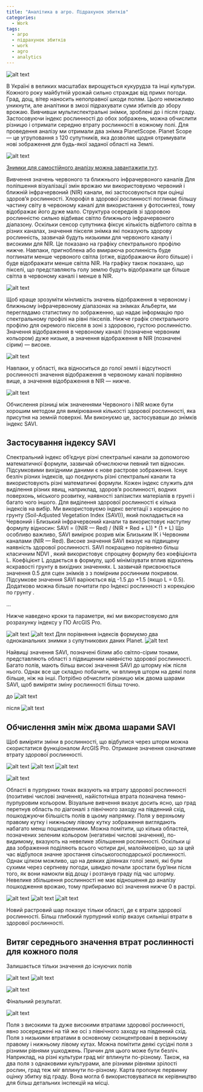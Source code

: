 ```yaml
---
title: "Аналітика в агро. Підрахунок збитків"
categories:
  - Work
tags:
  - агро
  - підрахунок збитків
  - work
  - agro
  - analytics
---
```


![alt text](https://miro.medium.com/max/1400/1*1kZ96T5XjZVqE3khhNqZyw.jpeg?raw=true)



В Україні в великих масштабах вирощується кукурудза та інші культури. Кожного року майбутній урожай сильно страждає від примх погоди. Град, дощ, вітер наносить непоправної шкоди полям. Цього неможливо уникнути, але аналітики в змозі підрахувати суми збитків до збору врожаю. Вивчивши мультиспектральні знімки, зроблені до і після граду. Застосовуючи індекс рослинності до обох зображень, можна обчислити різницю і отримати середню втрату рослинності в кожному полі.
Для проведення аналізу ми отримали два знімка PlanetScope. Planet Scope — це угруповання з 120 супутників, яка дозволяє щодня отримувати нові зображення для будь-якої заданої області на Землі.

![alt text](https://miro.medium.com/max/772/0*k2s7_9irYKlBjjQS.png?raw=true)

[Знимки для самостійного аналізу можна завантажити тут](https://www.kaggle.com/sergiishchus/corn-field-damage-planet).

Вивчення значень червоного та ближнього інфрачервоного каналів
Для поліпшення візуалізації змін врожаю ми використовуємо червоний і ближній інфрачервоний (NIR) канали, які застосовуються при оцінці здоров’я рослинності.
Хлорофіл в здорової рослинності поглинає більшу частину світу в червоному каналі для використання у фотосинтезі, тому відображає його дуже мало.
Структура осередків зі здоровою рослинністю сильно відбиває світло ближнього інфрачервоного діапазону.
Оскільки сенсор супутника фіксує кількість відбитого світла в різних каналах, значення пікселя знімка які показують здорову рослинність, зазвичай будуть низькими для червоного каналу і високими для NIR. Це показано на графіку спектрального профілю нижче. Навпаки, пригноблена або вмираюча рослинність буде поглинати менше червоного світла (отже, відображаючи його більше) і буде відображати менше світла NIR. На графіку також показано, що пікселі, що представляють голу землю будуть відображати ще більше світла в червоному каналі і менше в NIR.

![alt text](https://miro.medium.com/max/1200/0*1yvgymTh0IQAatag.png?raw=true)

Щоб краще зрозуміти мінливість значень відображення в червоному і ближньому інфрачервоному діапазонах на знімках Альберти, ми переглядамо статистику по зображенню, що надає інформацію про спектральному профілі на рівні пікселів.
Нижче графік спектрального профілю для окремого пікселя в зоні з здоровою, густою рослинністю. Значення відображення в червоному каналі (позначене червоним кольором) дуже низьке, а значення відображення в NIR (позначені сірим) — високе.

![alt text](https://miro.medium.com/max/834/0*gCpEV3ZXT97wIJmJ.png?raw=true)

Навпаки, у області, яка відноситься до голої землі і відсутності рослинності значення відображення в червоному каналі порівняно вище, а значення відображення в NIR — нижче.

![alt text](https://miro.medium.com/max/838/0*j5sxCTPMMxgcv95t.png?raw=true)

Обчислення різниці між значеннями Червоного і NIR може бути хорошим методом для вимірювання кількості здорової рослинності, яка присутня на земній поверхні. Ми виконуємо це, застосувавши до знімків індекс SAVI.

## Застосування індексу SAVI

Спектральний індекс об’єднує різні спектральні канали за допомогою математичної формули, зазвичай обчислюючи певний тип відносин. Підсумковими вихідними даними є нове растрове зображення.
Існує безліч різних індексів, що поєднують різні спектральні канали та використовують різні математичні формули. Кожен індекс служить для виділення різних явищ, наприклад, здоров’я рослинності, водних поверхонь, міського розвитку, наявності залізистих матеріалів в грунті і багато чого іншого.
Для виділення здорової рослинності є кілька індексів на вибір. Ми використовуємо індекс вегетації з корекцією по грунту (Soil-Adjusted Vegetation Index (SAVI)), який покладається на Червоний і Близький інфрачервоний канали та використовує наступну формулу відносин:
SAVI = ((NIR — Red) / (NIR + Red + L)) * (1 + L)
Що особливо важливо, SAVI вимірює розрив між Близьким ІК і Червоним каналами (NIR — Red). Високе значення SAVI вказує на підвищену наявність здорової рослинності.
SAVI покращено порівняно більш класичним NDVI , який використовує спрощену формулу без коефіцієнта L. Коефіцієнт L додається в формулу, щоб мінімізувати вплив відхилень яскравості грунту в вихідних значеннях. L зазвичай присвоюється значення 0.5 для сцен знімків з з помірним рослинним покривом. Підсумкове значення SAVI варіюється від -1.5 до +1.5 (якщо L = 0.5). Додатково можна більше почитати про Індексі рослинності з корекцією по грунту .

...

Нижче наведено кроки та параметри, які ми використовуємо для розрахунку індексу у ПО ArcGIS Pro.

![alt text](https://miro.medium.com/max/756/0*le6Yjp3fxxi93uMH.png?raw=true)
![alt text](https://miro.medium.com/max/594/0*cGEf4JS9qJjMPdCD.png?raw=true)
Для порівняння індексів формуємо два одноканальних знимки з супутникових даних Planet.
![alt text](https://miro.medium.com/max/368/0*aaUGmuXzRXs1Glt4.png?raw=true)

Найвищі значення SAVI, позначені білим або світло-сірим тонами, представляють області з підвищеним наявністю здорової рослинності. Багато полів, мають більш високі значення SAVI до шторму ніж після нього. Однак все ще складно побачити, чи вплинув шторм на деякі поля більше, ніж на інші. Потрібно обчислити різницю між двома шарами SAVI, щоб виміряти зміну рослинності більш точно.

до
![alt text](https://miro.medium.com/max/1262/1*6mo5Aj5FhKB5sXI0CVYuNw.jpeg?raw=true)

після
![alt text](https://miro.medium.com/max/1248/1*n1rNzfu3xBtsE4oSNqH32g.jpeg?raw=true)

## Обчислення змін між двома шарами SAVI
Щоб виміряти зміни в рослинності, що відбулися через шторм можна скористатися функціоналом ArcGIS Pro. Отримане значення означатиме втрату здорової рослинності.

![alt text](https://miro.medium.com/max/714/0*uF5jHJhwJJD4LY4l.png?raw=true)
![alt text](https://miro.medium.com/max/684/0*C7DCg1JBXoSXLfCk.png?raw=true)
![alt text](https://miro.medium.com/max/672/0*ZEwnQoerAbs1VCa0.png?raw=true)

![alt text](https://miro.medium.com/max/1100/0*uZfV6dwpUu1qpWGY.png?raw=true)

Області в пурпурних тонах вказують на втрату здорової рослинності (позитивні числові значення), найістотніша втрата позначена темно-пурпуровим кольором. Візуальне вивчення вказує досить ясно, що град перетнув область по діагоналі з північного заходу на південний схід, пошкоджуючи більшість полів в цьому напрямку. Поля у верхньому правому кутку і нижньому лівому кутку зображення виглядають набагато менш пошкодженими.
Можна помітити, що кілька областей, позначених зеленим кольором (негативні числові значення), по-видимому, вказують на невелике збільшення рослинності. Оскільки ці два зображення поділяють всього чотири дні, малоймовірно, що за цей час відбулося значне зростання сільськогосподарської рослинності. Однак цілком можливо, що на деяких ділянках голої землі, які були сухими через серпневу погоди, швидко почали зростати бур’яни після того, як вони намокли від дощу і розтанув граду під час шторму.
Невелике збільшення рослинності не має відношення до аналізу пошкодження врожаю, тому прибираємо всі значення нижче 0 в растрі.

![alt text](https://miro.medium.com/max/684/0*xXdj8920pyAL7pZZ.png?raw=true)
![alt text](https://miro.medium.com/max/834/0*4QJcMgQXpaZplzr1.png?raw=true)
![alt text](https://miro.medium.com/max/1100/0*mcAqCXl4zFkWV2hq.png?raw=true)

Новий растровий шар показує тільки області, де є втрати здорової рослинності. Більш глибокий пурпурний колір вказує сильніші втрати в здорової рослинності.

## Витяг середнього значення втрат рослинності для кожного поля

Залишається тільки значення до існуючих полів

![alt text](https://miro.medium.com/max/1100/0*YN-MABMRyZAsTaYg.png?raw=true)
![alt text](https://miro.medium.com/max/680/0*PHWfFbzDC0rXLn6w.png?raw=true)

![alt text](https://miro.medium.com/max/832/0*iImEFf_at_VV2Q6u.png?raw=true)

Фінальний результат.

![alt text](https://miro.medium.com/max/1100/0*LmdnM8fYFtApIp-W.png?raw=true)

Поля з високими та дуже високими втратами здорової рослинності, явно зосереджені на тій же осі з північного заходу на південний схід. Поля з низькими втратами в основному сконцентровані в верхньому правому і нижньому лівому кутах.
Можна помітити деякі сусідні поля з різними рівнями ушкоджень. Причин для цього може бути безліч. Наприклад, на різні культури град міг вплинути по-різному. Також, на два поля з однаковими культурами, але різними рівнями зрілості рослин, град теж міг вплинути по-різному.
Карта пропонує первинну оцінку збитку від граду. Вона могла б використовуватися як керівництво для більш детальних інспекцій на місці.